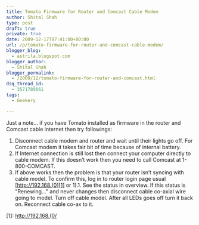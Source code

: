 ```yaml
---
title: Tomato Firmware for Router and Comcast Cable Modem
author: Shital Shah
type: post
draft: true
private: true
date: 2009-12-17T07:41:00+00:00
url: /p/tomato-firmware-for-router-and-comcast-cable-modem/
blogger_blog:
  - astrila.blogspot.com
blogger_author:
  - Shital Shah
blogger_permalink:
  - /2009/12/tomato-firmware-for-router-and-comcast.html
dsq_thread_id:
  - 3571789661
tags:
  - Geekery

---
```

Just a note… if you have Tomato installed as firmware in the router and Comcast cable internet then try followings:

  1. Disconnect cable modem and router and wait until their lights go off. For Comcast modem it takes fair bit of time because of internal battery.
  2. If Internet connection is still lost then connect your computer directly to cable modem. If this doesn’t work then you need to call Comcast at 1-800-COMCAST.
  3. If above works then the problem is that your router isn’t syncing with cable model. To confirm this, log in to router login page usual [http://192.168.(0][1] or 1).1. See the status in overview. If this status is "Renewing…" and never changes then disconnect cable co-axial wire going to model. Turn off cable model. After all LEDs goes off turn it back on. Reconnect cable co-ax to it.

 [1]: http://192.168.(0/